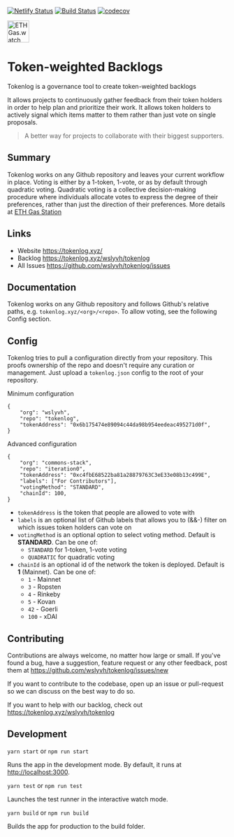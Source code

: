 [![Netlify Status](https://api.netlify.com/api/v1/badges/d3885dcb-8c9e-4e1a-88ad-29658cd376f0/deploy-status)](https://app.netlify.com/sites/tokenlog/deploys)
[![Build Status](https://travis-ci.org/wslyvh/tokenlog.svg?branch=master)](https://travis-ci.org/wslyvh/tokenlog)
[![codecov](https://codecov.io/gh/wslyvh/tokenlog/branch/master/graph/badge.svg?token=LTQZY64K6X)](undefined)


<img src="https://tokenlog.xyz/icon.png" alt="ETH Gas.watch" width="50"/> 

# Token-weighted Backlogs

Tokenlog is a governance tool to create token-weighted backlogs

It allows projects to continuously gather feedback from their token holders in order to help plan and prioritize their work.​ It allows token holders to actively signal which items matter to them rather than just vote on single proposals.

> A better way for projects to collaborate with their biggest supporters.

## Summary 
Tokenlog works on any Github repository and leaves your current workflow in place. Voting is either by a 1-token, 1-vote, or as by default through quadratic voting. Quadratic voting is a collective decision-making procedure where individuals allocate votes to express the degree of their preferences, rather than just the direction of their preferences. More details at [ETH Gas Station](https://ethgasstation.info/blog/quadratic-funding-in-a-nutshell/)

## Links
- Website https://tokenlog.xyz/
- Backlog https://tokenlog.xyz/wslyvh/tokenlog
- All Issues https://github.com/wslyvh/tokenlog/issues

## Documentation
Tokenlog works on any Github repository and follows Github's relative paths, e.g. `tokenlog.xyz/<org>/<repo>`. To allow voting, see the following Config section. 

## Config
Tokenlog tries to pull a configuration directly from your repository. This proofs ownership of the repo and doesn't require any curation or management. Just upload a `tokenlog.json` config to the root of your repository.

Minimum configuration
```
{
    "org": "wslyvh",
    "repo": "tokenlog",
    "tokenAddress": "0x6b175474e89094c44da98b954eedeac495271d0f",
}
```

Advanced configuration
```
{
    "org": "commons-stack",
    "repo": "iteration0",
    "tokenAddress": "0xc4fbE68522ba81a28879763C3eE33e08b13c499E",
    "labels": ["For Contributors"],
    "votingMethod": "STANDARD",
    "chainId": 100,
}
```

- `tokenAddress` is the token that people are allowed to vote with
- `labels` is an optional list of Github labels that allows you to (&&-) filter on which issues token holders can vote on 
- `votingMethod` is an optional option to select voting method. Default is **STANDARD**. Can be one of:
    - `STANDARD` for 1-token, 1-vote voting 
    - `QUADRATIC` for quadratic voting
- `chainId` is an optional id of the network the token is deployed. Default is **1** (Mainnet). Can be one of:
    - `1` - Mainnet
    - `3` - Ropsten
    - `4` - Rinkeby
    - `5` - Kovan
    - `42` - Goerli
    - `100` - xDAI

## Contributing
Contributions are always welcome, no matter how large or small. If you've found a bug, have a suggestion, feature request or any other feedback, post them at https://github.com/wslyvh/tokenlog/issues/new

If you want to contribute to the codebase, open up an issue or pull-request so we can discuss on the best way to do so. 

If you want to help with our backlog, check out https://tokenlog.xyz/wslyvh/tokenlog

## Development 
`yarn start` or `npm run start`

Runs the app in the development mode. By default, it runs at [http://localhost:3000](http://localhost:3000).

`yarn test` or `npm run test`

Launches the test runner in the interactive watch mode.

`yarn build` or `npm run build`

Builds the app for production to the build folder.
